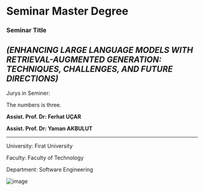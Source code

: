 # Seminar Master Degree

### Seminar Title
  
  _(ENHANCING LARGE LANGUAGE MODELS WITH RETRIEVAL-AUGMENTED GENERATION: TECHNIQUES, CHALLENGES, AND FUTURE DIRECTIONS)_
-----------------------------------------------------------------------------------------------------------------------

Jurys in Seminer: 

The numbers is three.

**Assist. Prof. Dr: Ferhat UÇAR**

**Assist. Prof. Dr: Yaman AKBULUT**

-----------------------------------------------------------------------------------------------------------------------
University: Firat University

Faculty:    Faculty of Technology 

Department: Software Engineering




![image](https://github.com/user-attachments/assets/b82e1161-eb36-46de-b3ce-a33f41f9a003)
